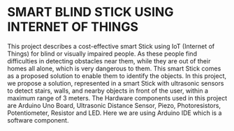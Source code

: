 # SMART BLIND STICK USING INTERNET OF THINGS
This project describes a cost-effective smart Stick using IoT (Internet of Things) for blind or visually impaired people. As these people find difficulties in detecting obstacles near them, while they are out of their homes all alone, which is very dangerous to them. This smart Stick comes as a proposed solution to enable them to identify the objects. In this project, we propose a solution, represented in a smart Stick with ultrasonic sensors to detect stairs, walls, and nearby objects in front of the user, within a maximum range of 3 meters. The Hardware components used in this project are Arduino Uno Board, Ultrasonic Distance Sensor, Piezo, Photoresistors, Potentiometer, Resistor and LED. Here we are using Arduino IDE which is a software component.
